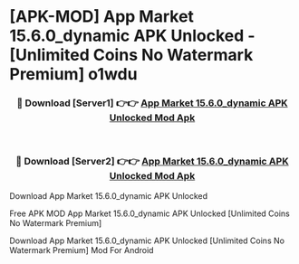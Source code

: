 # [APK-MOD] App Market 15.6.0_dynamic APK Unlocked - [Unlimited Coins No Watermark Premium] o1wdu



<div align="center">
<h3>🔴 Download [Server1] 👉👉 <a href="https://momento.my/?title=App_Market_15.6.0_dynamic_APK_Unlocked">App Market 15.6.0_dynamic APK Unlocked Mod Apk</a></h3><br>

<h3>🔴 Download [Server2] 👉👉 <a href="https://momento.my/?title=App_Market_15.6.0_dynamic_APK_Unlocked">App Market 15.6.0_dynamic APK Unlocked Mod Apk</a></h3>
</div>



Download App Market 15.6.0_dynamic APK Unlocked 

Free APK MOD App Market 15.6.0_dynamic APK Unlocked [Unlimited Coins No Watermark Premium]

Download App Market 15.6.0_dynamic APK Unlocked [Unlimited Coins No Watermark Premium] Mod For Android
